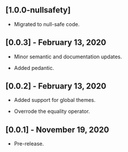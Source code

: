 ## [1.0.0-nullsafety]

* Migrated to null-safe code.

## [0.0.3] - February 13, 2020

* Minor semantic and documentation updates.

* Added pedantic.

## [0.0.2] - February 13, 2020

* Added support for global themes.

* Overrode the equality operator.

## [0.0.1] - November 19, 2020

* Pre-release.
